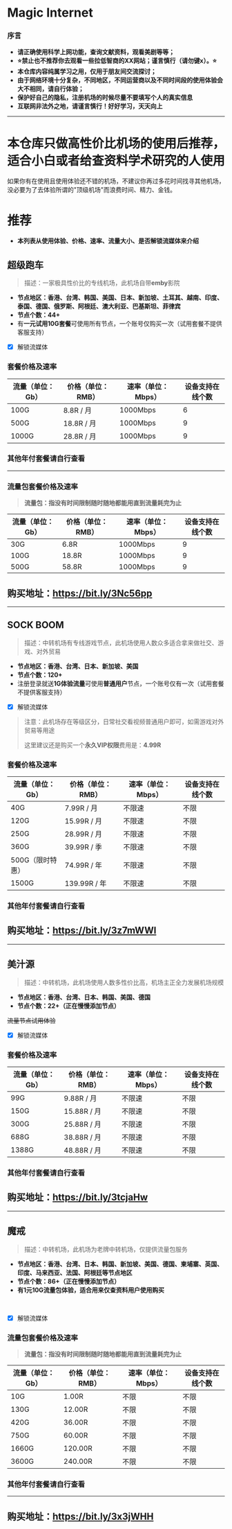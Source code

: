 # Magic Internet

### 序言

- **请正确使用科学上网功能，查询文献资料，观看美剧等等；**
- **⭐禁止也不推荐你去观看一些拉低智商的XX网站；谨言慎行（请勿键x）。⭐**
- **本仓库内容纯属学习之用，仅用于朋友间交流探讨；**
- **由于网络环境十分复杂，不同地区，不同运营商以及不同时间段的使用体验会大不相同，请自行体验；**
- **保护好自己的隐私，注册机场的时候尽量不要填写个人的真实信息**
- **互联网非法外之地，请谨言慎行！好好学习，天天向上**



------

# **本仓库只做高性价比机场的使用后推荐，适合小白或者给查资料学术研究的人使用**

如果你有在使用且使用体验还不错的机场，不建议你再过多花时间找寻其他机场，没必要为了去体验所谓的"顶级机场"而浪费时间、精力、金钱。



# 推荐

- **本列表从使用体验、价格、速率、流量大小、是否解锁流媒体来介绍**



## 超级跑车

> 描述：一家极具性价比的专线机场，此机场自带**emby**影院

- **节点地区：香港、台湾、韩国、美国、日本、新加坡、土耳其、越南、印度、泰国、德国、俄罗斯、阿根廷、澳大利亚、巴基斯坦、菲律宾**
- **节点个数：44+**
- 有**一元试用10G套餐**可使用所有节点，一个账号仅购买一次（试用套餐不提供客服支持）

- [x] 解锁流媒体


### 套餐价格及速率

| 流量（单位：Gb） | 价格（单位：RMB） | 速率（单位：Mbps） | 设备支持在线个数 |
| ---------------- | ----------------- | ------------------ | ---------------- |
| 100G             | 8.8R / 月         | 1000Mbps           | 6                |
| 500G             | 18.8R  / 月       | 1000Mbps           | 9                |
| 1000G            | 28.8R / 月        | 1000Mbps           | 9                |

### 其他年付套餐请自行查看

------

### 流量包套餐价格及速率

> **流量包：指没有时间限制随时随地都能用直到流量耗完为止**

| 流量（单位：Gb） | 价格（单位：RMB） | 速率（单位：Mbps） | 设备支持在线个数 |
| ---------------- | ----------------- | ------------------ | ---------------- |
| 30G              | 6.8R              | 1000Mbps           | 9                |
| 100G             | 18.8R             | 1000Mbps           | 9                |
| 500G             | 58.8R             | 1000Mbps           | 9                |



## 购买地址：https://bit.ly/3Nc56pp

------



## SOCK BOOM

> 描述：中转机场有专线游戏节点，此机场使用人数众多适合拿来做社交、游戏、对外贸易

- **节点地区：香港、台湾、日本、新加坡、美国**
- **节点个数：120+**
- 注册登录就送**1G体验流量**可使用**普通用户**节点，一个账号仅有一次（试用套餐不提供客服支持）

- [x] 解锁流媒体


> 注意：此机场存在等级区分，日常社交看视频普通用户即可，如需游戏对外贸易等用途
>
> ​           这里建议还是购买一个**永久VIP权限**费用是：**4.99R**

### 套餐价格及速率

| 流量（单位：Gb） | 价格（单位：RMB） | 速率（单位：Mbps） | 设备支持在线个数 |
| ---------------- | ----------------- | ------------------ | ---------------- |
| 40G              | 7.99R / 月        | 不限速             | 不限             |
| 120G             | 15.99R  / 月      | 不限速             | 不限             |
| 250G             | 28.99R / 月       | 不限速             | 不限             |
| 360G             | 39.99R / 季       | 不限速             | 不限             |
| 500G（限时特惠） | 74.99R / 年       | 不限速             | 不限             |
| 1500G            | 139.99R / 年      | 不限速             | 不限             |

### 其他年付套餐请自行查看



## 购买地址：https://bit.ly/3z7mWWl



------



## 美汁源

> 描述：中转机场，此机场使用人数多性价比高，机场主正全力发展机场规模

- **节点地区：香港、台湾、日本、韩国、美国、德国**
- **节点个数：22+（正在慢慢添加节点）**

~~流量节点试用体验~~

- [x] 解锁流媒体

### 套餐价格及速率

| 流量（单位：Gb） | 价格（单位：RMB） | 速率（单位：Mbps） | 设备支持在线个数 |
| ---------------- | ----------------- | ------------------ | ---------------- |
| 99G              | 9.88R / 月        | 不限速             | 不限             |
| 150G             | 15.88R  / 月      | 不限速             | 不限             |
| 300G             | 25.88R / 月       | 不限速             | 不限             |
| 688G             | 38.88R / 月       | 不限速             | 不限             |
| 1388G            | 48.88R / 月       | 不限速             | 不限             |

### 其他年付套餐请自行查看



## 购买地址：https://bit.ly/3tcjaHw



------



## 魔戒

> 描述：中转机场，此机场为老牌中转机场，仅提供流量包服务

- **节点地区：香港、台湾、日本、韩国、新加坡、美国、德国、柬埔寨、英国、印度、马来西亚、法国、阿根廷等节点地区**
- **节点个数：86+（正在慢慢添加节点）**
- **有1元10G流量包体验，适合用来仅查资料用户使用购买**

​	

- [x] 解锁流媒体

### 流量包套餐价格及速率

> **流量包：指没有时间限制随时随地都能用直到流量耗完为止**

| 流量（单位：Gb） | 价格（单位：RMB） | 速率（单位：Mbps） | 设备支持在线个数 |
| ---------------- | ----------------- | ------------------ | ---------------- |
| 10G              | 1.00R             | 不限               | 不限             |
| 130G             | 12.00R            | 不限               | 不限             |
| 420G             | 36.00R            | 不限               | 不限             |
| 750G             | 60.00R            | 不限               | 不限             |
| 1660G            | 120.00R           | 不限               | 不限             |
| 3600G            | 240.00R           | 不限               | 不限             |

### 其他年付套餐请自行查看

------

## 购买地址：https://bit.ly/3x3jWHH
